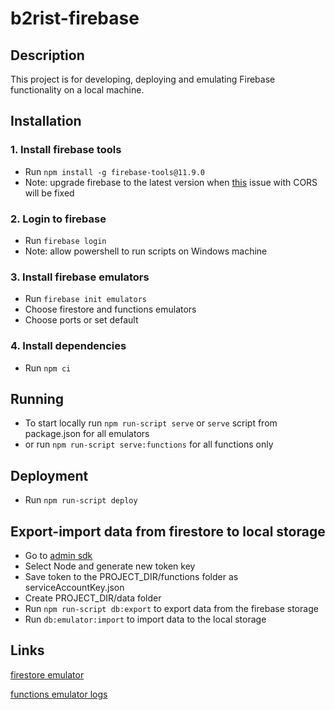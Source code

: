# b2rist-firebase

## Description

This project is for developing, deploying and emulating Firebase functionality on a local machine.

## Installation

### 1. Install firebase tools
- Run
``npm install -g firebase-tools@11.9.0``
- Note: upgrade firebase to the latest version when [this](https://github.com/firebase/firebase-tools/issues/5024) issue with CORS will be fixed

### 2. Login to firebase
- Run
  ``firebase login``
- Note: allow powershell to run scripts on Windows machine

### 3. Install firebase emulators
- Run
  ``firebase init emulators``
- Choose firestore and functions emulators
- Choose ports or set default

### 4. Install dependencies
- Run
``npm ci``

## Running
- To start locally run ``npm run-script serve`` or ``serve`` script from package.json for all emulators
- or run ``npm run-script serve:functions`` for all functions only

## Deployment
- Run ``npm run-script deploy``

## Export-import data from firestore to local storage
- Go to [admin sdk](https://console.firebase.google.com/u/0/project/b2rist-90936/settings/serviceaccounts/adminsdk)
- Select Node and generate new token key
- Save token to the PROJECT_DIR/functions folder as serviceAccountKey.json
- Create PROJECT_DIR/data folder
- Run ``npm run-script db:export`` to export data from the firebase storage
- Run ``db:emulator:import`` to import data to the local storage

## Links
[firestore emulator](http://localhost:4000/firestore/data)

[functions emulator logs](http://localhost:4000/logs?q=metadata.emulator.name%3D%22functions%22)

